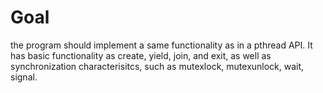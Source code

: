 # Goal
the program should implement a same functionality as in a pthread API. It has basic functionality as create, yield, join, and exit, as well as synchronization characterisitcs, such as mutexlock, mutexunlock, wait, signal.
